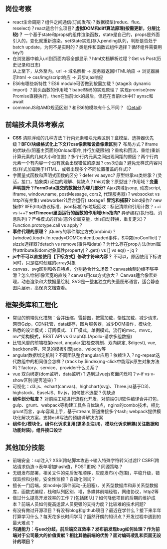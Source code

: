## 岗位考察
* react生命周期？组件之间通信(订阅发布)？数据模型(redux、flux、reselect)？react适合什么项目? **虚拟DOM和diff算法原理(按需更新，分层比较)？**  一个基于state和props的组件渲染函数，state是自己的，props是外面引入的，变化就重新渲染。setState实现(存入pending队列，判断是否处于batch update，为何不是实时的？类组件和函数式组件选择？循环组件需要用key?)
* 在浏览器中输入url到页面内容全部显示？html文档解析过程？Get vs Post(历史记录和日志)  
  从上至下，从外至内。url -> 域名解析 -> 服务器返回HTML响应 -> 浏览器展示html -> css/img/script响应 -> 异步ajax响应
* ES6有哪些新特性？ES6 module可否做到按需加载？(stage3: dynamic import) ？箭头函数的作用域？babel转码的实现原理？
  实现promise(new Promise直接执行，then在当前tick的最后，但还在当前tick中)? aynsc和await
* commonJS和AMD规范区别？和ES6的模块有什么不同？（[Detail](../../structure/README.md)）

## 前端技术具体考察点
* **CSS** 清除浮动的几种方法？行内元素和块元素区别？盒模型、选择器优先级？**BFC(块级格式化上下文)?css像素和设备像素区别？** 布局方式？iframe的优缺点(阻塞主页面的Onload事件,并行加载限制)？重构和回流、重绘(重新计算元素的几何大小和位置)？多个行内元素之间出现间距的原因？两个行内元素一个有内容一个没有就会出现错位的原因？css3动画？避免无样式内容闪烁(样式加载晚于HTML，或者出现多个不同位置覆盖的样式)?
* 字面量式函数和声明式函数的区分？defer vs async? 原型继承vs类继承？(灵活，接口，抽象类) 闭包的理解、优缺点？this对象？原型链？作用域？**变量声明提升？FormData提交的数据分为哪几部分?** Ajax跨域(jsonp, 动态script, iframe, window.name, postMessage, cors2, 代理服务器)？websocket vs http?(有并集) webworker?(后台运行) storage? **冒泡和捕获?** bind操作? new操作? IIFE(http协议标准、json标准)?js垃圾回收：标记清除和引用计数？++i vs i++? **setTimeout里面运行的函数的作用域this指向?** 异步编程(执行栈、消息队列)？严格模式的好处(意外全局变量，this自动转换，重复定义)？Function.prototype.call vs apply？
* **事件代理的原理？** jQuery的事件绑定方式(on/bind)？$(window).load>$.fn.ready=DOMContentLoaded事件，$冲突(noConflict)？sizzle选择器?detach vs remove(事件和data)？为什么存在prop方法(html属性attribute和dom对象属性property)？.get() vs [] vs eq() - jq ?
* **js中不可以直接使用【下标方式】修改字符串内容？** 不可以，原因使用下标访问时，只是临时创建的array对象
* canvas、svg区别和各自特点，分别适合什么场景？canvas绘制边缘不够平滑？怎么绘制1像素宽的直线？canvas用css方式放大？
  Canvas适合像素处理，动态渲染和大数据量绘制, SVG是一整套独立的矢量图形语言，适合静态图片展示，高保真文档查看。

## 框架类库和工程化
* 常见的前端优化措施：合并压缩，雪碧图，按需加载，惰性加载，减少请求，网页Gzip，CDN托管，data缓存，图片服务器，减少DOM操作，模块化
* 熟悉的设计模式：订阅模式、工厂模式，单例模式，流行的mvc，mvvc，mv*架构模式，REST API vs GraphQL(Apollo-请求多组数据)
* 比较风靡的前端框架react, angular(脏检查机制、双向绑定, $digest), vue, backbone等，常见的模板引擎jade、velocity等
* angular数据绑定机制？不同团队整合angular应用？依赖注入？ng-repeat迭代数组中的相同值会怎样？(track by $index)ng-click中能写js原生对象方法吗？factory、service、provider什么关系？
* vue 双向绑定(dom监听，data监听)？遇到过vuejs页面闪烁吗？v-if vs v-show区别(是否渲染)？
* 可视化：d3.js、echart(canvas)、highchart(svg)、Three.js(基于D3)、highstock、EaselJS、flv.js，如何技术选型？优缺点
* **组件划分粒度？** 对前端工程进行流程化开发，对前端GUI软件编译合并打包，gulp、grunt、webpack等构建工具各自优缺点，nginx的combo技术，相比grunt而言，gulp容易上手，基于stream,管道拼接多个tash; webpack提供模块化解决方案，支持es6写法的预编译解决方案  
* **组件化/模块化，组件化诉求复用(更多关注UI)，模块化诉求解耦(关注数据和功能封装)，组件接口设计**

## 其他加分技能
* 前端安全：sql注入? XSS(跨站脚本攻击->输入特殊字符转义过滤)? CSRF(跨站请求伪造->表单增加hash值，POST更新)？同源策略？
* 无缝发布部署，相关文件的先后发布顺序，灰度发布(小范围)，平稳升级，错误监控和分析，安全性监控？自动化测试？
* 擅长一门后端，如nodejs(事件驱动-无阻塞)，关系型数据库和非关系型数据库，函数式编程，栈和队列区别、堆，多媒体前端经验，网络协议，http2等
* 做过什么提高开发效率的工作？(包括团队)？如何降低项目的后期的维护成本？前端人员如何提高运营人员更强的支持力度？比较难的技术问题?
* 有没有做过开源项目？有没有blog和github项目？最近在学什么？接下来半年打算学习什么？每天花多长时间学习？豁然开朗的知识点？开发过程中遇到的最大难点？
* **沟通能力：与ued分歧，前后端交互效率？发布前发现bug如何处理？作为前端对于公司最大的价值贡献？相比其他前端的优势？面对编码凌乱和页面无设计的项目？**
